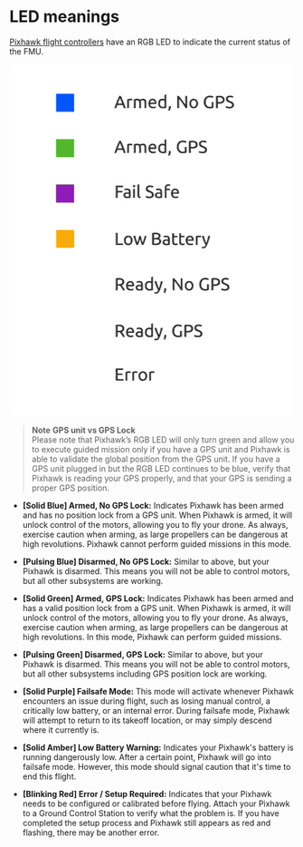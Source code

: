 # LED meanings

[Pixhawk flight controllers](../flight_controller/pixhawk_series.md) have an RGB LED to indicate the current status of the FMU.

![LED meanings](../../images/led_meanings.gif)

> **Note** **GPS unit vs GPS Lock**    
    Please note that Pixhawk’s RGB LED will only turn green and allow you to execute guided mission only if you have a GPS unit and Pixhawk is able to validate the global position from the GPS unit. If you have a GPS unit plugged in but the RGB LED continues to be blue, verify that Pixhawk is reading your GPS properly, and that your GPS is sending a proper GPS position.
    

* **[Solid Blue] Armed, No GPS Lock:** Indicates Pixhawk has been armed and has no position lock from a GPS unit.
When Pixhawk is armed, it will unlock control of the motors, allowing you to fly your drone.
As always, exercise caution when arming, as large propellers can be dangerous at high revolutions.
Pixhawk cannot perform guided missions in this mode.

* **[Pulsing Blue] Disarmed, No GPS Lock:** Similar to above, but your Pixhawk is disarmed.
This means you will not be able to control motors, but all other subsystems are working.

* **[Solid Green] Armed, GPS Lock:** Indicates Pixhawk has been armed and has a valid position lock from a GPS unit.
When Pixhawk is armed, it will unlock control of the motors, allowing you to fly your drone.
As always, exercise caution when arming, as large propellers can be dangerous at high revolutions.
In this mode, Pixhawk can perform guided missions.

* **[Pulsing Green] Disarmed, GPS Lock:** Similar to above, but your Pixhawk is disarmed.
This means you will not be able to control motors, but all other subsystems including GPS position lock are working.

* **[Solid Purple] Failsafe Mode:** This mode will activate whenever Pixhawk encounters an issue during flight,
such as losing manual control, a critically low battery, or an internal error.
During failsafe mode, Pixhawk will attempt to return to its takeoff location, or may simply descend where it currently is.

* **[Solid Amber] Low Battery Warning:** Indicates your Pixhawk's battery is running dangerously low.
After a certain point, Pixhawk will go into failsafe mode. However, this mode should signal caution that it's time to end
this flight.

* **[Blinking Red] Error / Setup Required:** Indicates that your Pixhawk needs to be configured or calibrated before flying.
Attach your Pixhawk to a Ground Control Station to verify what the problem is.
If you have completed the setup process and Pixhawk still appears as red and flashing, there may be another error.

